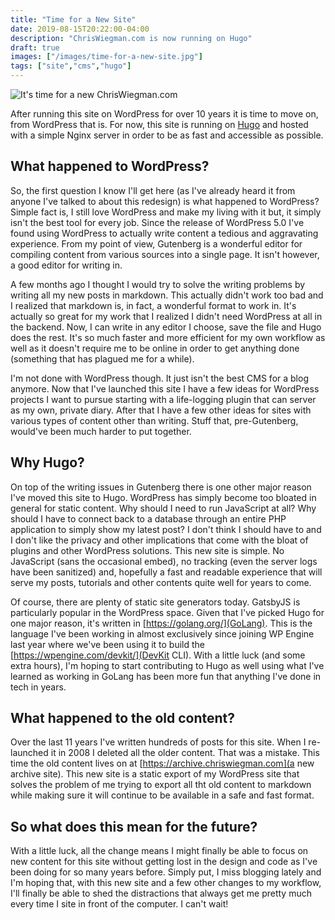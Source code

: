 ```yaml
---
title: "Time for a New Site"
date: 2019-08-15T20:22:00-04:00
description: "ChrisWiegman.com is now running on Hugo"
draft: true
images: ["/images/time-for-a-new-site.jpg"]
tags: ["site","cms","hugo"]
---
```


![It's time for a new ChrisWiegman.com](/images/time-for-a-new-site.jpg)

After running this site on WordPress for over 10 years it is time to move on, from WordPress that is. For now, this site is running on [Hugo](https://gohugo.io/) and hosted with a simple Nginx server in order to be as fast and accessible as possible.

## What happened to WordPress?

So, the first question I know I'll get here (as I've already heard it from anyone I've talked to about this redesign) is what happened to WordPress? Simple fact is, I still love WordPress and make my living with it but, it simply isn't the best tool for every job. Since the release of WordPress 5.0 I've found using WordPress to actually write content a tedious and aggravating experience. From my point of view, Gutenberg is a wonderful editor for compiling content from various sources into a single page. It isn't however, a good editor for writing in.

A few months ago I thought I would try to solve the writing problems by writing all my new posts in markdown. This actually didn't work too bad and I realized that markdown is, in fact, a wonderful format to work in. It's actually so great for my work that I realized I didn't need WordPress at all in the backend. Now, I can write in any editor I choose, save the file and Hugo does the rest. It's so much faster and more efficient for my own workflow as well as it doesn't require me to be online in order to get anything done (something that has plagued me for a while).

I'm not done with WordPress though. It just isn't the best CMS for a blog anymore. Now that I've launched this site I have a few ideas for WordPress projects I want to pursue starting with a life-logging plugin that can server as my own, private diary. After that I have a few other ideas for sites with various types of content other than writing. Stuff that, pre-Gutenberg, would've been much harder to put together.

## Why Hugo?

On top of the writing issues in Gutenberg there is one other major reason I've moved this site to Hugo. WordPress has simply become too bloated in general for static content. Why should I need to run JavaScript at all? Why should I have to connect back to a database through an entire PHP application to simply show my latest post? I don't think I should have to and I don't like the privacy and other implications that come with the bloat of plugins and other WordPress solutions. This new site is simple. No JavaScript (sans the occasional embed), no tracking (even the server logs have been sanitized) and, hopefully a fast and readable experience that will serve my posts, tutorials and other contents quite well for years to come.

Of course, there are plenty of static site generators today. GatsbyJS is particularly popular in the WordPress space. Given that I've picked Hugo for one major reason, it's written in [https://golang.org/](GoLang). This is the language I've been working in almost exclusively since joining WP Engine last year where we've been using it to build the [https://wpengine.com/devkit/](DevKit CLI). With a little luck (and some extra hours), I'm hoping to start contributing to Hugo as well using what I've learned as working in GoLang has been more fun that anything I've done in tech  in years.

## What happened to the old content?

Over the last 11 years I've written hundreds of posts for this site. When I re-launched it in 2008 I deleted all the older content. That was a mistake. This time the old content lives on at [https://archive.chriswiegman.com](a new archive site). This new site is a static export of my WordPress site that solves the problem of me trying to export all tht old content to markdown while making sure it will continue to be available in a safe and fast format.

## So what does this mean for the future?

With a little luck, all the change means I might finally be able to focus on new content for this site without getting lost in the design and code as I've been doing for so many years before. Simply put, I miss blogging lately and I'm hoping that, with this new site and a few other changes to my workflow, I'll finally be able to shed the distractions that always get me pretty much every time I site in front of the computer. I can't wait!